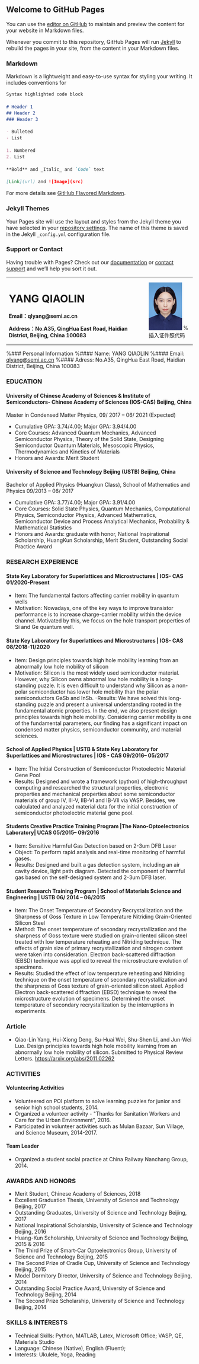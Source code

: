 
## Welcome to GitHub Pages

You can use the [editor on GitHub](https://github.com/Isabellelin/qlyang.github.io/edit/gh-pages/index.md) to maintain and preview the content for your website in Markdown files.

Whenever you commit to this repository, GitHub Pages will run [Jekyll](https://jekyllrb.com/) to rebuild the pages in your site, from the content in your Markdown files.

### Markdown

Markdown is a lightweight and easy-to-use syntax for styling your writing. It includes conventions for

```markdown
Syntax highlighted code block

# Header 1
## Header 2
### Header 3

- Bulleted
- List

1. Numbered
2. List

**Bold** and _Italic_ and `Code` text

[Link](url) and ![Image](src)
```

For more details see [GitHub Flavored Markdown](https://guides.github.com/features/mastering-markdown/).

### Jekyll Themes

Your Pages site will use the layout and styles from the Jekyll theme you have selected in your [repository settings](https://github.com/Isabellelin/qlyang.github.io/settings). The name of this theme is saved in the Jekyll `_config.yml` configuration file.

### Support or Contact

Having trouble with Pages? Check out our [documentation](https://docs.github.com/categories/github-pages-basics/) or [contact support](https://github.com/contact) and we’ll help you sort it out.

<table border="0">
  <tr>
    <td width="75%">
      <h1>YANG QIAOLIN</h1>
      <p><b>Email：qlyang@semi.ac.cn</b></p>
      <p><b>Address：No.A35, QingHua East Road, Haidian District, Beijing, China 100083</b></p>
    </td>
    <td width="25%">
      <img src="/qlyang.jpg" width="80%">      % 插入证件照代码
    </td>
  </tr>
</table>

%### Personal Information 
%#### Name: YANG QIAOLIN
%#### Email: qlyang@semi.ac.cn 
%#### Adress: No.A35, QingHua East Road, Haidian District, Beijing, China 100083

### EDUCATION                                   
#### University of Chinese Academy of Sciences & Institute of Semiconductors- Chinese Academy of Sciences (IOS-CAS) 				  Beijing, China
Master in Condensed Matter Physics, 	                                      09/ 2017 – 06/ 2021 (Expected)
- Cumulative GPA: 3.74/4.00; Major GPA: 3.94/4.00
- Core Courses: Advanced Quantum Mechanics, Advanced Semiconductor Physics, Theory of the Solid State, Designing Semiconductor Quantum Materials, Mesoscopic Physics, Thermodynamics and Kinetics of Materials
- Honors and Awards: Merit Student
#### University of Science and Technology Beijing (USTB)	 									  Beijing, China
Bachelor of Applied Physics (Huangkun Class), School of Mathematics and Physics	   		  09/2013 – 06/ 2017
- Cumulative GPA: 3.77/4.00; Major GPA: 3.91/4.00
- Core Courses: Solid State Physics, Quantum Mechanics, Computational Physics, Semiconductor Physics, Advanced Mathematics, Semiconductor Device and Process Analytical Mechanics, Probability & Mathematical Statistics
- Honors and Awards: graduate with honor, National Inspirational Scholarship, HuangKun Scholarship, Merit Student, Outstanding Social Practice Award

### RESEARCH EXPERIENCE 
#### State Key Laboratory for Superlattices and Microstructures | IOS- CAS				 01/2020-Present
-	Item: The fundamental factors affecting carrier mobility in quantum wells
-	Motivation: Nowadays, one of the key ways to improve transistor performance is to increase charge-carrier mobility within the device channel. Motivated by this, we focus on the hole transport properties of Si and Ge quantum well.

#### State Key Laboratory for Superlattices and Microstructures | IOS- CAS				 08/2018-11/2020
-	Item: Design principles towards high hole mobility learning from an abnormally low hole mobility of silicon
-	Motivation: Silicon is the most widely used semiconductor material. However, why Silicon owns abnormal low hole mobility is a long-standing puzzle. It is even difficult to understand why Silicon as a non-polar semiconductor has lower hole mobility than the polar semiconductors GaSb and InSb. 
-Results: We have solved this long-standing puzzle and present a universal understanding rooted in the fundamental atomic properties. In the end, we also present design principles towards high hole mobility. Considering carrier mobility is one of the fundamental parameters, our finding has a significant impact on condensed matter physics, semiconductor community, and material sciences.

#### School of Applied Physics | USTB	& State Key Laboratory for Superlattices and Microstructures | IOS - CAS			09/2016– 05/2017
- Item: The Initial Construction of Semiconductor Photoelectric Material Gene Pool
- Results: Designed and wrote a framework (python) of high-throughput computing and researched the structural properties, electronic properties and mechanical properties about some semiconductor materials of group IV, III-V, IIB-VI and IB-VII via VASP. Besides, we calculated and analyzed material data for the initial construction of semiconductor photoelectric material gene pool.

#### Students Creative Practice Training Program |The Nano-Optoelectronics Laboratory| UCAS 		     	05/2015– 09/2016
-	Item: Sensitive Harmful Gas Detection based on 2-3um DFB Laser
-	Object: To perform rapid analysis and real-time monitoring of harmful gases.
-	Results: Designed and built a gas detection system, including an air cavity device, light path diagram. Detected the component of harmful gas based on the self-designed system and 2-3um DFB laser.

#### Student Research Training Program | School of Materials Science and Engineering | USTB  06/ 2014 – 06/2015
-	Item: The Onset Temperature of Secondary Recrystallization and the Sharpness of Goss Texture in Low Temperature Nitriding Grain-Oriented Silicon Steel
-	Method: The onset temperature of secondary recrystallization and the sharpness of Goss texture were studied on grain-oriented silicon steel treated with low temperature reheating and Nitriding technique. The effects of grain size of primary recrystallization and nitrogen content were taken into consideration. Electron back-scattered diffraction (EBSD) technique was applied to reveal the microstructure evolution of specimens. 
-	Results: Studied the effect of low temperature reheating and Nitriding technique on the onset temperature of secondary recrystallization and the sharpness of Goss texture of grain-oriented silicon steel. Applied Electron back-scattered diffraction (EBSD) technique to reveal the microstructure evolution of specimens. Determined the onset temperature of secondary recrystallization by the interruptions in experiments.

### Article																						        
- Qiao-Lin Yang, Hui-Xiong Deng, Su-Huai Wei, Shu-Shen Li, and Jun-Wei Luo. Design principles towards high hole mobility learning from an abnormally low hole mobility of silicon. Submitted to Physical Review Letters. https://arxiv.org/abs/2011.02262

### ACTIVITIES                                                                  
#### Volunteering Activities 
-	Volunteered on POI platform to solve learning puzzles for junior and senior high school students, 2014.
-	Organized a volunteer activity - "Thanks for Sanitation Workers and Care for the Urban Environment", 2016.
-	Participated in volunteer activities such as Mulan Bazaar, Sun Village, and Science Museum, 2014-2017.
#### Team Leader
-	Organized a student social practice at China Railway Nanchang Group, 2014.

### AWARDS AND HONORS                                                                
-	Merit Student, Chinese Academy of Sciences, 2018
-	Excellent Graduation Thesis, University of Science and Technology Beijing, 2017
-	Outstanding Graduates, University of Science and Technology Beijing, 2017
-	National Inspirational Scholarship, University of Science and Technology Beijing, 2016
-	Huang-Kun Scholarship, University of Science and Technology Beijing, 2015 & 2016
-	The Third Prize of Smart-Car Optoelectronics Group, University of Science and Technology Beijing, 2015
-	The Second Prize of Cradle Cup, University of Science and Technology Beijing, 2015
-	Model Dormitory Director, University of Science and Technology Beijing, 2014
-	Outstanding Social Practice Award, University of Science and Technology Beijing, 2014
-	The Second Prize Scholarship, University of Science and Technology Beijing, 2014

### SKILLS & INTERESTS                                                                    
- Technical Skills: Python, MATLAB, Latex, Microsoft Office; VASP, QE, Materials Studio
-	Language: Chinese (Native), English (Fluent);  
- Interests: Ukulele, Yoga, Reading






